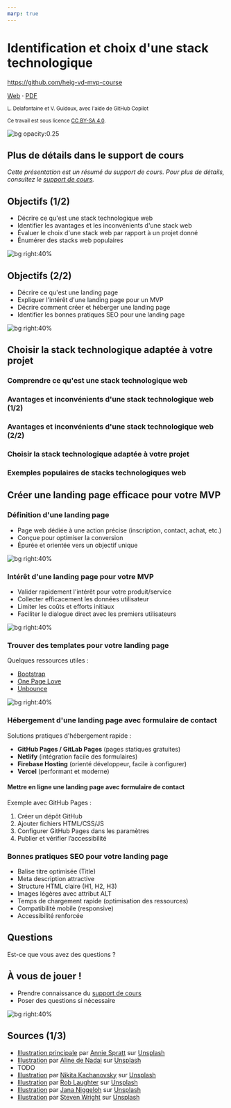 ```yaml
---
marp: true
---
```


<!--
theme: gaia
size: 16:9
paginate: true
author: L. Delafontaine et V. Guidoux, avec l'aide de GitHub Copilot
title: HEIG-VD MVP Course - Identification et choix d'une stack technologique
description: Identification et choix d'une stack technologique pour le cours MVP à la HEIG-VD, Suisse
url: https://heig-vd-mvp-course.github.io/heig-vd-mvp-course/07-cours-identification-et-choix-dune-stack-technologique/01-presentation/index.html
header: "**Identification et choix d'une stack technologique**"
footer: "**HEIG-VD** - MVP Course 2024-2025 - CC BY-SA 4.0"
style: |
    :root {
        --color-background: #fff;
        --color-foreground: #333;
        --color-highlight: #f96;
        --color-dimmed: #888;
        --color-headings: #7d8ca3;
    }
    blockquote {
        font-style: italic;
    }
    table {
        width: 100%;
    }
    h1, h2, h3, h4, h5, h6 {
        color: var(--color-headings);
    }
    h2, h3, h4, h5, h6 {
        font-size: 1.5rem;
    }
    h1 a:link, h2 a:link, h3 a:link, h4 a:link, h5 a:link, h6 a:link {
        text-decoration: none;
    }
    section:not(.lead) > p, blockquote {
        text-align: justify;
    }
    section:has(h1) {
        padding: 50px;
    }
    section:has(h1) > header {
        display: none;
    }
    section > header {
        font-size: 50%;
    }
    .two-columns {
        display: grid;
        grid-template-columns: 1fr 1fr;
        gap: 1rem;
    }
headingDivider: 6
-->

# Identification et choix d'une stack technologique

<!--
_class: lead
_paginate: false
-->

<https://github.com/heig-vd-mvp-course>

[Web][web] · [PDF][pdf]

<small>L. Delafontaine et V. Guidoux, avec l'aide de GitHub Copilot</small>

<small>Ce travail est sous licence [CC BY-SA 4.0][license].</small>

![bg opacity:0.25][illustration-principale]

## Plus de détails dans le support de cours

<!-- _class: lead -->

_Cette présentation est un résumé du support de cours. Pour plus de détails,
consultez le [support de cours][course-material]._

## Objectifs (1/2)

- Décrire ce qu'est une stack technologique web
- Identifier les avantages et les inconvénients d'une stack web
- Évaluer le choix d'une stack web par rapport à un projet donné
- Énumérer des stacks web populaires

![bg right:40%][illustration-objectifs]

## Objectifs (2/2)

- Décrire ce qu'est une landing page
- Expliquer l'intérêt d'une landing page pour un MVP
- Décrire comment créer et héberger une landing page
- Identifier les bonnes pratiques SEO pour une landing page

![bg right:40%][illustration-objectifs]

## Choisir la stack technologique adaptée à votre projet

### Comprendre ce qu'est une stack technologique web

<!-- TODO : LUDO -->

### Avantages et inconvénients d'une stack technologique web (1/2)

<!-- TODO : LUDO -->

### Avantages et inconvénients d'une stack technologique web (2/2)

<!-- TODO : LUDO -->

### Choisir la stack technologique adaptée à votre projet

<!-- TODO : LUDO -->

### Exemples populaires de stacks technologiques web

<!-- TODO : LUDO -->

## Créer une landing page efficace pour votre MVP

<!-- _class: lead -->

### Définition d'une landing page

- Page web dédiée à une action précise (inscription, contact, achat, etc.)
- Conçue pour optimiser la conversion
- Épurée et orientée vers un objectif unique

![bg right:40%][illustration-definition-landing-page]

### Intérêt d'une landing page pour votre MVP

- Valider rapidement l'intérêt pour votre produit/service
- Collecter efficacement les données utilisateur
- Limiter les coûts et efforts initiaux
- Faciliter le dialogue direct avec les premiers utilisateurs

![bg right:40%][illustration-interet-landing-page]

### Trouver des templates pour votre landing page

Quelques ressources utiles :

- [Bootstrap](https://getbootstrap.com/docs/examples/)
- [One Page Love](https://onepagelove.com/)
- [Unbounce](https://unbounce.com/templates)

![bg right:40%][illustration-templates-landing-page]

### Hébergement d'une landing page avec formulaire de contact

Solutions pratiques d'hébergement rapide :

- **GitHub Pages / GitLab Pages** (pages statiques gratuites)
- **Netlify** (intégration facile des formulaires)
- **Firebase Hosting** (orienté développeur, facile à configurer)
- **Vercel** (performant et moderne)

#### Mettre en ligne une landing page avec formulaire de contact

Exemple avec GitHub Pages :

1. Créer un dépôt GitHub
2. Ajouter fichiers HTML/CSS/JS
3. Configurer GitHub Pages dans les paramètres
4. Publier et vérifier l’accessibilité

### Bonnes pratiques SEO pour votre landing page

- Balise titre optimisée (Title)
- Meta description attractive
- Structure HTML claire (H1, H2, H3)
- Images légères avec attribut ALT
- Temps de chargement rapide (optimisation des ressources)
- Compatibilité mobile (responsive)
- Accessibilité renforcée

## Questions

<!-- _class: lead -->

Est-ce que vous avez des questions ?

## À vous de jouer !

- Prendre connaissance du [support de cours][course-material]
- Poser des questions si nécessaire

![bg right:40%][illustration-a-vous-de-jouer]

## Sources (1/3)

- [Illustration principale][illustration-principale] par
  [Annie Spratt](https://unsplash.com/@anniespratt) sur
  [Unsplash](https://unsplash.com/photos/white-wall-tiles-in-close-up-photography-OZ2BNYfF_xM)
- [Illustration][illustration-objectifs] par
  [Aline de Nadai](https://unsplash.com/@alinedenadai) sur
  [Unsplash](https://unsplash.com/photos/j6brni7fpvs)
- TODO
- [Illustration][illustration-a-vous-de-jouer] par
  [Nikita Kachanovsky](https://unsplash.com/@nkachanovskyyy) sur
  [Unsplash](https://unsplash.com/photos/white-sony-ps4-dualshock-controller-over-persons-palm-FJFPuE1MAOM)
- [Illustration][illustration-definition-landing-page] par
  [Rob Laughter](https://unsplash.com/@roblaughter) sur
  [Unsplash](https://unsplash.com/photos/red-theater-curtain-WW1jsInXgwM)
- [Illustration][illustration-interet-landing-page] par
  [Jana Niggeloh](https://unsplash.com/@agirlsview) sur
  [Unsplash](https://unsplash.com/photos/brown-grass-field-under-white-clouds-during-daytime-Cr7xgGovbsY)
- [Illustration][illustration-templates-landing-page] par
  [Steven Wright](https://unsplash.com/@stevenwright) sur
  [Unsplash](https://unsplash.com/photos/magnifying-glass-mq8QogEBy00)

<!-- URLs -->

[web]:
	https://heig-vd-mvp-course.github.io/heig-vd-mvp-course/07-cours-identification-et-choix-dune-stack-technologique/01-presentation/
[pdf]:
	https://heig-vd-mvp-course.github.io/heig-vd-mvp-course/07-cours-identification-et-choix-dune-stack-technologique/01-presentation/07-cours-identification-et-choix-dune-stack-technologique-presentation.pdf
[course-material]:
	https://github.com/heig-vd-mvp-course/heig-vd-mvp-course/blob/main/07-cours-identification-et-choix-dune-stack-technologique/02-support-de-cours/README.md
[license]:
	https://github.com/heig-vd-mvp-course/heig-vd-mvp-course/blob/main/LICENSE.md

<!-- Illustrations -->

[illustration-principale]:
	https://images.unsplash.com/photo-1612538498488-226257115cc4?fit=crop&h=720
[illustration-objectifs]:
	https://images.unsplash.com/photo-1516389573391-5620a0263801?fit=crop&h=720
[illustration-a-vous-de-jouer]:
	https://images.unsplash.com/photo-1509198397868-475647b2a1e5?fit=crop&h=720
[illustration-definition-landing-page]:
	https://images.unsplash.com/photo-1578615437406-511cafe4a5c7?fit=crop&h=720
[illustration-interet-landing-page]:
	https://images.unsplash.com/photo-1629787030853-fe17c4509bfe?fit=crop&h=720
[illustration-templates-landing-page]:
	https://images.unsplash.com/photo-1547057740-4b18aac8eed2?fit=crop&h=720
